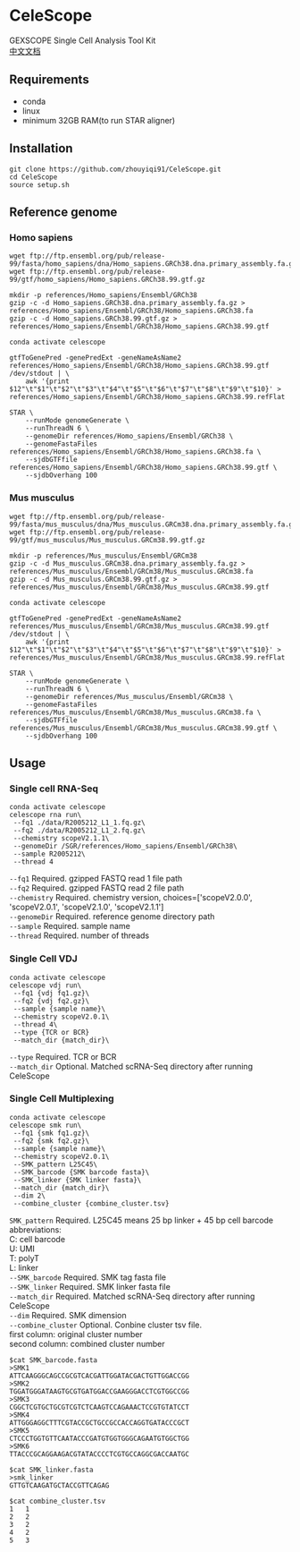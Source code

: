 
# CeleScope
GEXSCOPE Single Cell Analysis Tool Kit  
[中文文档](https://github.com/zhouyiqi91/CeleScope/wiki)

## Requirements

- conda
- linux
- minimum 32GB RAM(to run STAR aligner)

## Installation

```
git clone https://github.com/zhouyiqi91/CeleScope.git
cd CeleScope
source setup.sh
```

## Reference genome 

### Homo sapiens

```
wget ftp://ftp.ensembl.org/pub/release-99/fasta/homo_sapiens/dna/Homo_sapiens.GRCh38.dna.primary_assembly.fa.gz
wget ftp://ftp.ensembl.org/pub/release-99/gtf/homo_sapiens/Homo_sapiens.GRCh38.99.gtf.gz

mkdir -p references/Homo_sapiens/Ensembl/GRCh38
gzip -c -d Homo_sapiens.GRCh38.dna.primary_assembly.fa.gz > references/Homo_sapiens/Ensembl/GRCh38/Homo_sapiens.GRCh38.fa
gzip -c -d Homo_sapiens.GRCh38.99.gtf.gz > references/Homo_sapiens/Ensembl/GRCh38/Homo_sapiens.GRCh38.99.gtf

conda activate celescope

gtfToGenePred -genePredExt -geneNameAsName2 references/Homo_sapiens/Ensembl/GRCh38/Homo_sapiens.GRCh38.99.gtf /dev/stdout | \
    awk '{print $12"\t"$1"\t"$2"\t"$3"\t"$4"\t"$5"\t"$6"\t"$7"\t"$8"\t"$9"\t"$10}' > references/Homo_sapiens/Ensembl/GRCh38/Homo_sapiens.GRCh38.99.refFlat

STAR \
    --runMode genomeGenerate \
    --runThreadN 6 \
    --genomeDir references/Homo_sapiens/Ensembl/GRCh38 \
    --genomeFastaFiles references/Homo_sapiens/Ensembl/GRCh38/Homo_sapiens.GRCh38.fa \
    --sjdbGTFfile references/Homo_sapiens/Ensembl/GRCh38/Homo_sapiens.GRCh38.99.gtf \
    --sjdbOverhang 100
```

### Mus musculus

```
wget ftp://ftp.ensembl.org/pub/release-99/fasta/mus_musculus/dna/Mus_musculus.GRCm38.dna.primary_assembly.fa.gz
wget ftp://ftp.ensembl.org/pub/release-99/gtf/mus_musculus/Mus_musculus.GRCm38.99.gtf.gz

mkdir -p references/Mus_musculus/Ensembl/GRCm38
gzip -c -d Mus_musculus.GRCm38.dna.primary_assembly.fa.gz > references/Mus_musculus/Ensembl/GRCm38/Mus_musculus.GRCm38.fa
gzip -c -d Mus_musculus.GRCm38.99.gtf.gz > references/Mus_musculus/Ensembl/GRCm38/Mus_musculus.GRCm38.99.gtf

conda activate celescope

gtfToGenePred -genePredExt -geneNameAsName2 references/Mus_musculus/Ensembl/GRCm38/Mus_musculus.GRCm38.99.gtf /dev/stdout | \
    awk '{print $12"\t"$1"\t"$2"\t"$3"\t"$4"\t"$5"\t"$6"\t"$7"\t"$8"\t"$9"\t"$10}' > references/Mus_musculus/Ensembl/GRCm38/Mus_musculus.GRCm38.99.refFlat

STAR \
    --runMode genomeGenerate \
    --runThreadN 6 \
    --genomeDir references/Mus_musculus/Ensembl/GRCm38 \
    --genomeFastaFiles references/Mus_musculus/Ensembl/GRCm38/Mus_musculus.GRCm38.fa \
    --sjdbGTFfile references/Mus_musculus/Ensembl/GRCm38/Mus_musculus.GRCm38.99.gtf \
    --sjdbOverhang 100
```

## Usage

### Single cell RNA-Seq

```
conda activate celescope
celescope rna run\   
 --fq1 ./data/R2005212_L1_1.fq.gz\
 --fq2 ./data/R2005212_L1_2.fq.gz\
 --chemistry scopeV2.1.1\
 --genomeDir /SGR/references/Homo_sapiens/Ensembl/GRCh38\
 --sample R2005212\
 --thread 4
```

`--fq1` Required. gzipped FASTQ read 1 file path  
`--fq2` Required. gzipped FASTQ read 2 file path  
`--chemistry` Required. chemistry version, choices=['scopeV2.0.0', 'scopeV2.0.1', 'scopeV2.1.0', 'scopeV2.1.1']  
`--genomeDir` Required. reference genome directory path  
`--sample` Required. sample name  
`--thread` Required. number of threads

### Single Cell VDJ

```
conda activate celescope
celescope vdj run\   
 --fq1 {vdj fq1.gz}\
 --fq2 {vdj fq2.gz}\
 --sample {sample name}\
 --chemistry scopeV2.0.1\
 --thread 4\
 --type {TCR or BCR}
 --match_dir {match_dir}\
```  

`--type` Required. TCR or BCR  
`--match_dir` Optional. Matched scRNA-Seq directory after running CeleScope  

### Single Cell Multiplexing

```
conda activate celescope
celescope smk run\   
 --fq1 {smk fq1.gz}\
 --fq2 {smk fq2.gz}\
 --sample {sample name}\
 --chemistry scopeV2.0.1\
 --SMK_pattern L25C45\
 --SMK_barcode {SMK barcode fasta}\
 --SMK_linker {SMK linker fasta}\
 --match_dir {match_dir}\
 --dim 2\
 --combine_cluster {combine_cluster.tsv}
```


`SMK_pattern` Required. L25C45 means 25 bp linker + 45 bp cell barcode  
abbreviations:  
C: cell barcode  
U: UMI  
T: polyT  
L: linker  
`--SMK_barcode` Required. SMK tag fasta file  
`--SMK_linker` Required. SMK linker fasta file  
`--match_dir` Required. Matched scRNA-Seq directory after running CeleScope  
`--dim` Required. SMK dimension  
`--combine_cluster` Optional. Conbine cluster tsv file.  
first column: original cluster number  
second column: combined cluster number  


```
$cat SMK_barcode.fasta
>SMK1
ATTCAAGGGCAGCCGCGTCACGATTGGATACGACTGTTGGACCGG
>SMK2
TGGATGGGATAAGTGCGTGATGGACCGAAGGGACCTCGTGGCCGG
>SMK3
CGGCTCGTGCTGCGTCGTCTCAAGTCCAGAAACTCCGTGTATCCT
>SMK4
ATTGGGAGGCTTTCGTACCGCTGCCGCCACCAGGTGATACCCGCT
>SMK5
CTCCCTGGTGTTCAATACCCGATGTGGTGGGCAGAATGTGGCTGG
>SMK6
TTACCCGCAGGAAGACGTATACCCCTCGTGCCAGGCGACCAATGC

$cat SMK_linker.fasta
>smk_linker
GTTGTCAAGATGCTACCGTTCAGAG

$cat combine_cluster.tsv 
1	1
2	2
3	2
4	2
5	3
```

